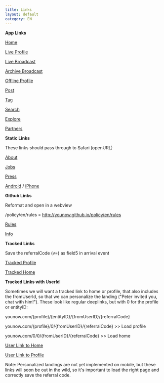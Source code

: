 ```yaml
---
title: Links
layout: default
category: EN
---
```

**App Links**

[Home](https://www2-vd.younow.com)

[Live Profile](https://www2-vd.younow.com/QA1qwwwwwwwwwwwwwwwwwwwww)

[Live Broadcast](https://www2-vd.younow.com/YounowIsrael/6034571/139/y4PbGRv/b)

[Archive Broadcast](https://www2-vd.younow.com/mr.clown/6034274/8/1043/b)

[Offline Profile](https://www2-vd.younow.com/OzanAdiguzel)

[Post](https://www2-vd.younow.com/Hungry4Wormssssssssssssss/3365/139/113/p)

[Tag](https://www2-vd.younow.com/explore/dj)

[Search](https://www2-vd.younow.com/explore/?q=dj)

[Explore](https://www2-vd.younow.com/explore)

[Partners](https://www2-vd.younow.com/partners)

**Static Links**

These links should pass through to Safari (openURL)

[About](https://www2-vd.younow.com/about)

[Jobs](https://www2-vd.younow.com/jobs)

[Press](https://www2-vd.younow.com/press)

[Android](https://www2-vd.younow.com/app/android) / [iPhone](https://www2-vd.younow.com/app/iphone)

**Github Links**

Reformat and open in a webview

/policy/en/rules = http://younow.github.io/policy/en/rules

[Rules](https://www2-vd.younow.com/policy/en/rules)

[Info](https://www2-vd.younow.com/info/en/manycam)

**Tracked Links**

Save the referralCode (v=) as field5 in arrival event

[Tracked Profile](https://www2-vd.younow.com/OzanAdiguzel?v=oi3hf33n)

[Tracked Home](https://www2-vd.younow.com?v=h3r43o)

**Tracked Links with UserId**

Sometimes we will want a tracked link to home or profile, that also includes the fromUserId, so that we can personalize the landing ("Peter invited you, chat with him!"). These look like regular deeplinks, but with 0 for the profile or entityID:

younow.com/{profile}/{entityID}/{fromUserID}/{referralCode}

younow.com/{profile}/0/{fromUserID}/{referralCode} >> Load profile

younow.com/0/0/{fromUserID}/{referralCode} >> Load home

[User Link to Home](https://www2-vd.younow.com?v=h3r43o)

[User Link to Profile](https://www2-vd.younow.com/OzanAdiguzel?v=oi3hf33n)

Note: Personalized landings are not yet implemented on mobile, but these links will soon be out in the wild, so it's important to load the right page and correctly save the referral code.



